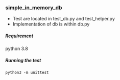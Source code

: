 ### simple_in_memory_db

- Test are located in test_db.py and test_helper.py
- Implementation of db is within db.py

##### Requirement
python 3.8

##### Running the test
`python3 -m unittest`

